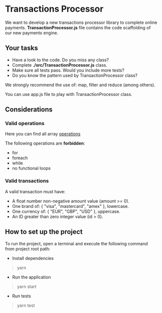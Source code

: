 # Transactions Processor

We want to develop a new transactions processor library to complete online payments. **TransactionProcessor.js** file contains the code scaffolding of our new payments engine.

## Your tasks

- Have a look to the code. Do you miss any class?
- Complete **./src/TransactionProcessor.js** class.
- Make sure all tests pass. Would you include more tests?
- Do you know the pattern used by TransactionProcessor class?

We strongly recommend the use of: map, filter and reduce (among others).

You can use app.js file to play with TransactionProcessor class.

## Considerations

### Valid operations

Here you can find all array [operations](https://developer.mozilla.org/en-US/docs/Web/JavaScript/Reference/Global_Objects/Array)

The following operations are **forbidden**:

- for
- foreach
- while
- no functional loops

### Valid transactions

A valid transaction must have:

- A float number non-negative amount value (amount >= 0).
- One brand of: { "visa", "mastercard", "amex" }, lowercase.
- One currency of: { "EUR", "GBP", "USD" }, uppercase.
- An ID greater than zero integer value (id > 0).

## How to set up the project

To run the project, open a terminal and execute the following command from project root path:

- Install dependencies

> yarn

- Run the application

> yarn start

- Run tests

> yarn test
